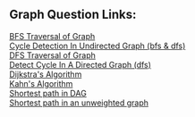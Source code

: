 ## Graph Question Links:

[BFS Traversal of Graph](https://www.naukri.com/code360/problems/bfs-in-graph_973002)<br>
[Cycle Detection In Undirected Graph (bfs & dfs)](https://www.naukri.com/code360/problems/cycle-detection-in-undirected-graph_1062670)<br>
[DFS Traversal of Graph](https://www.naukri.com/code360/problems/dfs-traversal_630462)<br>
[Detect Cycle In A Directed Graph (dfs)](https://www.naukri.com/code360/problems/detect-cycle-in-a-directed-graph_1062626?leftPanelTabValue=PROBLEM)<br>
[Dijkstra's Algorithm](https://www.naukri.com/code360/problems/dijkstra-s-shortest-path_920469?leftPanelTabValue=PROBLEM)<br>
[Kahn's Algorithm](https://leetcode.com/problems/course-schedule-ii/)<br>
[Shortest path in DAG](https://www.geeksforgeeks.org/problems/shortest-path-in-undirected-graph/1)<br>
[Shortest path in an unweighted graph](https://www.naukri.com/code360/problems/shortest-path-in-an-unweighted-graph_981297?leftPanelTabValue=PROBLEM)<br>
